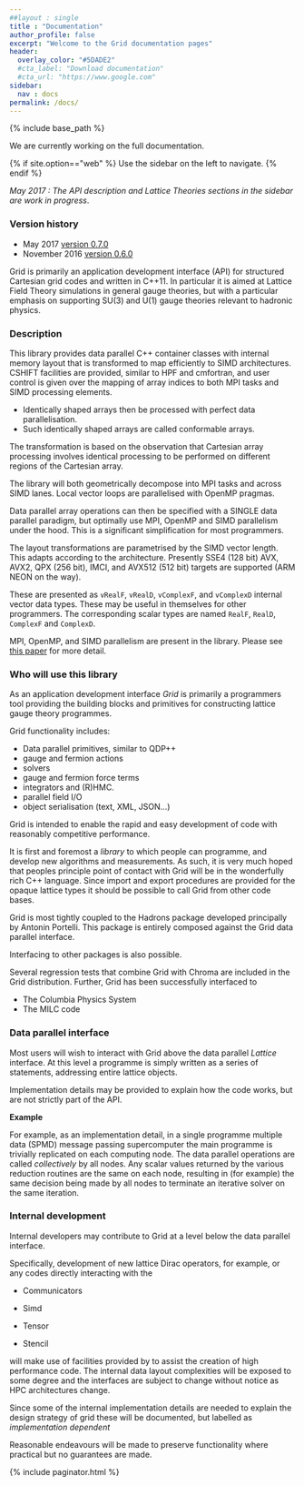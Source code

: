 ```yaml
---
##layout : single
title : "Documentation"
author_profile: false
excerpt: "Welcome to the Grid documentation pages"
header:
  overlay_color: "#5DADE2"
  #cta_label: "Download documentation"
  #cta_url: "https://www.google.com"
sidebar:
  nav : docs
permalink: /docs/
---
```


{% include base_path %}

We are currently working on the full documentation.

{% if site.option=="web" %}
Use the sidebar on the left to navigate. 
{% endif %}

_May 2017 : The API description and Lattice Theories sections in the sidebar are work in progress_. 

### Version history

* May 2017 [version 0.7.0](https://github.com/paboyle/Grid/tree/release/v0.7.0)
* November 2016 [version 0.6.0](https://github.com/paboyle/Grid/tree/release/v0.6.0)


Grid is primarily an application development interface (API) for structured Cartesian grid codes and written in C++11.
In particular it is aimed at Lattice Field Theory simulations in general gauge theories, but with a particular emphasis
on supporting SU(3) and U(1) gauge theories relevant to hadronic physics.


### Description 

This library provides data parallel C++ container classes with internal memory layout
that is transformed to map efficiently to SIMD architectures. CSHIFT facilities
are provided, similar to HPF and cmfortran, and user control is given over the mapping of
array indices to both MPI tasks and SIMD processing elements.

* Identically shaped arrays then be processed with perfect data parallelisation.
* Such identically shaped arrays are called conformable arrays.

The transformation is based on the observation that Cartesian array processing involves
identical processing to be performed on different regions of the Cartesian array.

The library will both geometrically decompose into MPI tasks and across SIMD lanes.
Local vector loops are parallelised with OpenMP pragmas.

Data parallel array operations can then be specified with a SINGLE data parallel paradigm, but
optimally use MPI, OpenMP and SIMD parallelism under the hood. This is a significant simplification
for most programmers.

The layout transformations are parametrised by the SIMD vector length. This adapts according to the architecture.
Presently SSE4 (128 bit) AVX, AVX2, QPX (256 bit), IMCI, and AVX512 (512 bit) targets are supported (ARM NEON on the way).

These are presented as `vRealF`, `vRealD`, `vComplexF`, and `vComplexD` internal vector data types. These may be useful in themselves for other programmers.
The corresponding scalar types are named `RealF`, `RealD`, `ComplexF` and `ComplexD`.

MPI, OpenMP, and SIMD parallelism are present in the library.
Please see [this paper](https://arxiv.org/abs/1512.03487) for more detail.


### Who will use this library

As an application development interface *Grid* is primarily a programmers tool providing the
building blocks and primitives for constructing lattice gauge theory programmes. 

Grid functionality includes:

* Data parallel primitives, similar to QDP++
* gauge and fermion actions 
* solvers
* gauge and fermion force terms
* integrators and (R)HMC.
* parallel field I/O 
* object serialisation (text, XML, JSON...)

Grid is intended to enable the rapid and easy development of code with reasonably competitive performance.

It is first and foremost a *library* to which people can programme, and develop new algorithms and measurements.
As such, it is very much hoped that peoples principle point of contact with Grid will be in
the wonderfully rich C++ language. Since import and export procedures are provided for the opaque lattice types
it should be possible to call Grid from other code bases. 

Grid is most tightly coupled to the Hadrons package 
developed principally by Antonin Portelli. 
This package is entirely composed against the Grid data parallel interface.

Interfacing to other packages is also possible.

Several regression tests that combine Grid with Chroma are included in the Grid distribution.
Further, Grid has been successfully interfaced to 

* The Columbia Physics System
* The MILC code

### Data parallel interface

Most users will wish to interact with Grid above the data parallel *Lattice* interface. At this level
a programme is simply written as a series of statements, addressing entire lattice objects. 


Implementation details may be provided to explain how the code works, but are not strictly part of the API.

**Example** 

   For example, as an implementation detail, in a single programme multiple data (SPMD) message passing supercomputer the main programme is trivially replicated on each computing node. The data parallel operations are called *collectively* by all nodes. Any scalar values returned by the various reduction routines are the same on each node, resulting in (for example) the same decision being made by all nodes to terminate an iterative solver on the same iteration. 



### Internal development

Internal developers may contribute to Grid at a level below the data parallel interface.

Specifically, development of new lattice Dirac operators, for example, 
or any codes directly interacting with the 

* Communicators

* Simd 

* Tensor

* Stencil 

will make use of facilities provided by to assist the creation of high performance code. The internal data layout complexities
will be exposed to some degree and the interfaces are subject to change without notice as HPC architectures change.

Since some of the internal implementation details are needed to explain the design strategy of grid these will be 
documented, but labelled as *implementation dependent*

Reasonable endeavours will be made to preserve functionality where practical but no guarantees are made.



{% include paginator.html %}
